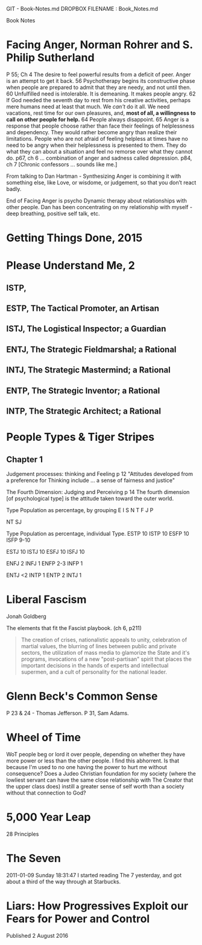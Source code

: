 GIT - Book-Notes.md
DROPBOX FILENAME : Book_Notes.md


Book Notes

# Facing Anger, Norman Rohrer and S. Philip Sutherland
P 55; Ch 4
The desire to feel powerful results from a deficit of peer. Anger is an attempt to get it back. 
56
Psychotherapy begins its constructive phase when people are prepared to admit that they are needy, and not until then. 
60
Unfulfilled need is intolerable. It is demeaning. It makes people angry. 
62
If God needed the seventh day to rest from his creative activities, perhaps mere humans need at least that much. We *can't* do it all. We need vacations, rest time for our own pleasures, and, **most of all, a willingness to call on other people for help.**
64
People always disappoint. 
65
Anger is a response that people choose rather than face their feelings of helplessness and dependency. They would rather become angry than realize their limitations. 
People who are not afraid of feeling helpless at times have no need to be angry when their helplessness is presented to them. They do what they can about a situation and feel no remorse over what they cannot do. 
p67, ch 6
... combination of anger and sadness called depression. 
p84, ch 7
[Chronic confessors ... sounds like me.]


From talking to Dan Hartman - 
Synthesizing Anger is combining it with something else, like Love, or wisdome, or judgement, so that you don’t react badly.

End of Facing Anger is psycho Dynamic therapy about relationships with other people. Dan has been concentrating on my relationship with myself - deep breathing, positive self talk, etc.



# Getting Things Done, 2015


# Please Understand Me, 2

## ISTP, 

## ESTP, The Tactical Promoter, an Artisan

## ISTJ, The Logistical Inspector; a Guardian

## ENTJ, The Strategic Fieldmarshal; a Rational

## INTJ, The Strategic Mastermind; a Rational

## ENTP, The Strategic Inventor; a Rational

## INTP, The Strategic Architect; a Rational


# People Types & Tiger Stripes #

## Chapter 1 ##

Judgement processes: thinking and Feeling
p 12
"Attitudes developed from a preference for Thinking include ... a sense of fairness and justice" 

The Fourth Dimension: Judging and Perceiving
p 14
The fourth dimension [of psychological type] is the attitude taken toward the outer world.

Type Population as percentage, by grouping
E
I
S
N
T
F
J
P

NT
SJ


Type Population as percentage, individual Type. 
ESTP 10
ISTP 10
ESFP 10
ISFP 9-10

ESTJ 10
ISTJ 10
ESFJ 10
ISFJ 10

ENFJ 2
INFJ 1
ENFP 2-3
INFP 1

ENTJ <2
INTP 1
ENTP 2
INTJ 1

# Liberal Fascism #

Jonah Goldberg

The elements that fit the Fascist playbook. (ch 6, p211)

>The creation of crises, nationalistic appeals to unity, celebration of martial values, the blurring of lines between public and private sectors, the utilization of mass media to glamorize the State and it's programs, invocations of a new "post-partisan" spirit that places the important decisions in the hands of experts and intellectual supermen, and a cult of personality for the national leader.

# Glenn Beck's Common Sense #
P 23 & 24 - Thomas Jefferson. 
P 31, Sam Adams. 

# Wheel of Time #

WoT people beg or lord it over people, depending on whether they have more power or less than the other people. I find this abhorrent. Is that because I'm used to no one having the power to hurt me without consequence? Does a Judeo Christian foundation for my society (where the lowliest servant can have the same close relationship with The Creator that the upper class does) instill a greater sense of self worth than a society without that connection to God?

# 5,000 Year Leap #

28 Principles

# The Seven #

2011-01-09 Sunday 18:31:47
I started reading The 7 yesterday, and got about a third of the way through at Starbucks.

# Liars: How Progressives Exploit our Fears for Power and Control
Published 2 August 2016
